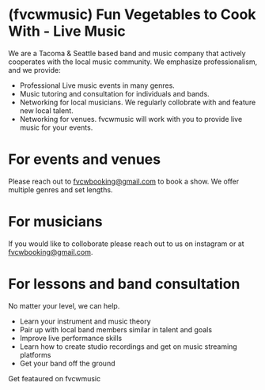 # (fvcwmusic) Fun Vegetables to Cook With - Live Music
We are a Tacoma & Seattle based band and music company that actively cooperates with the local music community. 
We emphasize professionalism, and we provide:
- Professional Live music events in many genres.
- Music tutoring and consultation for individuals and bands.
- Networking for local musicians. We regularly collobrate with and feature new local talent.
- Networking for venues. fvcwmusic will work with you to provide live music for your events.

# For events and venues
Please reach out to fvcwbooking@gmail.com to book a show. We offer multiple genres and set lengths.

# For musicians
If you would like to colloborate please reach out to us on instagram or at fvcwbooking@gmail.com.

# For lessons and band consultation
No matter your level, we can help. 
- Learn your instrument and music theory
- Pair up with local band members similar in talent and goals 
- Improve live performance skills
- Learn how to create studio recordings and get on music streaming platforms
- Get your band off the ground

Get feataured on fvcwmusic
